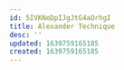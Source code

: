 ```yaml
---
id: 5IVKNeDpIJgJtG4aOrhgI
title: Alexander Technique
desc: ''
updated: 1639759165185
created: 1639759165185
---
```


